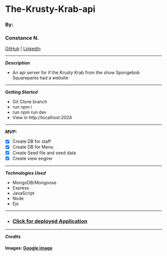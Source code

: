 # The-Krusty-Krab-api

### By:

### Constance N.

[GitHub](https://github.com/Constance-Nwaigwe) | [LinkedIn](https://www.linkedin.com/in/constance-nwaigwe-06b90b177)

---

**_Description_**

- An api server for if the Krusty Krab from the show Spongebob Squarepants had a website

---

**_Getting Started_**
- Git Clone branch
- run npm i
- run npm run dev
- View in http://localhost:2024

---

**_MVP:_**

- [x] Create DB for staff
- [x] Create DB for Menu
- [x] Create Seed file and seed data
- [x] Create view engine

---

**_Technologies Used_**

- MongoDB/Mongoose
- Express
- JavaScript
- Node
- Ejs

---

* ### [Click for deployed Application](https://the-krusty-krab-api.onrender.com/)


---

**_Credits_**

#### Images: [Google image](https://google.com)





